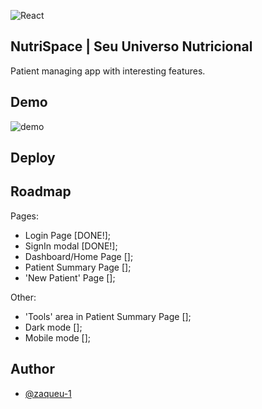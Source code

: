 
![React](https://camo.githubusercontent.com/ab4c3c731a174a63df861f7b118d6c8a6c52040a021a552628db877bd518fe84/68747470733a2f2f696d672e736869656c64732e696f2f62616467652f72656163742d2532333230323332612e7376673f7374796c653d666f722d7468652d6261646765266c6f676f3d7265616374266c6f676f436f6c6f723d253233363144414642)

## NutriSpace | Seu Universo Nutricional
Patient managing app with interesting features.

## Demo
![demo]()

## Deploy



## Roadmap
Pages:
- Login Page [DONE!];
- SignIn modal [DONE!];
- Dashboard/Home Page [];
- Patient Summary Page [];
- 'New Patient' Page [];

Other:
- 'Tools' area in Patient Summary Page [];
- Dark mode [];
- Mobile mode [];

## Author
- [@zaqueu-1](https://www.github.com/zaqueu-1)

